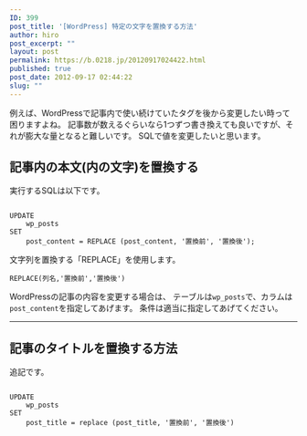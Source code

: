 ```yaml
---
ID: 399
post_title: '[WordPress] 特定の文字を置換する方法'
author: hiro
post_excerpt: ""
layout: post
permalink: https://b.0218.jp/20120917024422.html
published: true
post_date: 2012-09-17 02:44:22
slug: ""
---
```

例えば、WordPressで記事内で使い続けていたタグを後から変更したい時って困りますよね。
記事数が数えるぐらいなら1つずつ書き換えても良いですが、それが膨大な量となると難しいです。
SQLで値を変更したいと思います。

<!--more-->
<h2>記事内の本文(内の文字)を置換する</h2>
実行するSQLは以下です。
<pre class="language-sql"><code>
UPDATE
    wp_posts
SET
    post_content = REPLACE (post_content, '置換前', '置換後');
</code></pre>
文字列を置換する「REPLACE」を使用します。
<pre class="language-sql"><code>REPLACE(列名,'置換前','置換後')</code></pre>

WordPressの記事の内容を変更する場合は、
テーブルは<code>wp_posts</code>で、カラムは<code>post_content</code>を指定してあげます。
条件は適当に指定してあげてください。
<hr>
<h2>記事のタイトルを置換する方法</h2>
追記です。
<pre class="language-sql"><code>
UPDATE
    wp_posts
SET
    post_title = replace (post_title, '置換前', '置換後')
</code></pre>